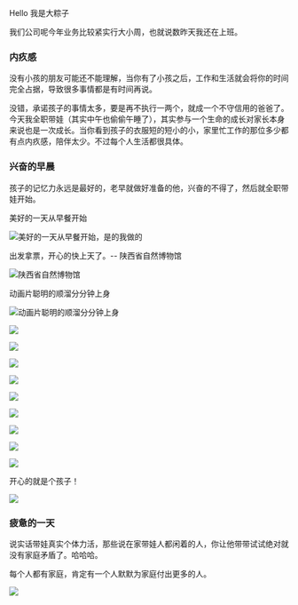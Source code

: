 Hello 我是大粽子

我们公司呢今年业务比较紧实行大小周，也就说数昨天我还在上班。

### 内疚感

没有小孩的朋友可能还不能理解，当你有了小孩之后，工作和生活就会将你的时间完全占据，导致很多事情都是有时间再说。

没错，承诺孩子的事情太多，要是再不执行一两个，就成一个不守信用的爸爸了。今天我全职带娃（其实中午也偷偷午睡了），其实参与一个生命的成长对家长本身来说也是一次成长。当你看到孩子的衣服短的短小的小，家里忙工作的那位多少都有点内疚感，陪伴太少。不过每个人生活都很具体。

### 兴奋的早晨

孩子的记忆力永远是最好的，老早就做好准备的他，兴奋的不得了，然后就全职带娃开始。

美好的一天从早餐开始

![美好的一天从早餐开始，是的我做的](https://gitee.com/stivepeim/img4mk/raw/master/20210411215753.png)

出发拿票，开心的快上天了。-- 陕西省自然博物馆

![陕西省自然博物馆](https://gitee.com/stivepeim/img4mk/raw/master/20210411213942.png)

动画片聪明的顺溜分分钟上身

![动画片聪明的顺溜分分钟上身](https://gitee.com/stivepeim/img4mk/raw/master/20210411214033.png)

![](https://gitee.com/stivepeim/img4mk/raw/master/20210411214119.png)

![](https://gitee.com/stivepeim/img4mk/raw/master/20210411214320.png)

![](https://gitee.com/stivepeim/img4mk/raw/master/20210411214332.png)

![](https://gitee.com/stivepeim/img4mk/raw/master/20210411214352.png)

![](https://gitee.com/stivepeim/img4mk/raw/master/20210411214408.png)

![](https://gitee.com/stivepeim/img4mk/raw/master/20210411214427.png)

![](https://gitee.com/stivepeim/img4mk/raw/master/20210411214444.png)

![](https://gitee.com/stivepeim/img4mk/raw/master/20210411214514.png)

![](https://gitee.com/stivepeim/img4mk/raw/master/20210411214535.png)

开心的就是个孩子！

![](https://gitee.com/stivepeim/img4mk/raw/master/20210411214558.png)

### 疲惫的一天

说实话带娃真实个体力活，那些说在家带娃人都闲着的人，你让他带带试试绝对就没有家庭矛盾了。哈哈哈。

每个人都有家庭，肯定有一个人默默为家庭付出更多的人。

![](https://gitee.com/stivepeim/img4mk/raw/master/20210411215159.png)